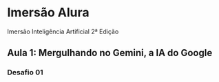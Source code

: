 # Imersão Alura
Imersão Inteligência Artificial 2ª Edição

## Aula 1: Mergulhando no Gemini, a IA do Google
### Desafio 01
